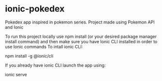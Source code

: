 # ionic-pokedex
Pokedex app inspired in pokemon series. Project made using Pokemon API and Ionic

To run this project locally use npm install (or your desired package manager install command) and then make sure you have Ionic CLI installed in order to use Ionic commands
To intall ionic CLI:

 npm install -g @ionic/cli
 
If you already have ionic CLI launch the app using:

 ionic serve
